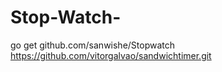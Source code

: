# Stop-Watch-
go get github.com/sanwishe/Stopwatch
https://github.com/vitorgalvao/sandwichtimer.git
